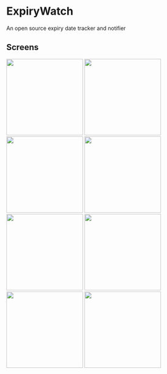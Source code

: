 # ExpiryWatch

An open source expiry date tracker and notifier

## Screens
<img src="https://github.com/AshwinSaji10/ExpiryWatch/assets/118591685/5166f09e-dbf2-4f83-b477-1465aca2c835" width="200">
<img src="https://github.com/AshwinSaji10/ExpiryWatch/assets/118591685/5ba0f986-5db2-4cbe-ae78-7c848fcafa11" width="200">
<img src="https://github.com/AshwinSaji10/ExpiryWatch/assets/118591685/01fa4a9e-ca7c-4969-bab7-26323cde816a" width="200">
<img src="https://github.com/AshwinSaji10/ExpiryWatch/assets/118591685/ef35530d-f6fa-4c32-a4f0-b9b375f516f7" width="200">
<img src="https://github.com/AshwinSaji10/ExpiryWatch/assets/118591685/bba040ee-7508-4bad-aa92-7b2c9767299e" width="200">
<img src="https://github.com/AshwinSaji10/ExpiryWatch/assets/118591685/647712ba-6759-4806-b1a4-46e0db3d7b81" width="200">
<img src="https://github.com/AshwinSaji10/ExpiryWatch/assets/118591685/ed3db465-3302-47f7-9fb2-7404fd3cc50c" width="200">
<img src="https://github.com/AshwinSaji10/ExpiryWatch/assets/118591685/794ba6aa-69cd-47a1-84e0-2eaf2915ac7f" width="200">

